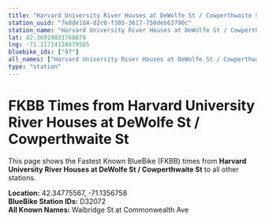 ```yaml
---
title: "Harvard University River Houses at DeWolfe St / Cowperthwaite St"
station_uuid: "7e8de1d4-d2c0-f385-3617-750deb63790c"
station_name: "Harvard University River Houses at DeWolfe St / Cowperthwaite St"
lat: 42.36919031768079
lng: -71.11714124679565
bluebike_ids: ["97"]
all_names: ["Harvard University River Houses at DeWolfe St / Cowperthwaite St"]
type: "station"
---
```


# FKBB Times from Harvard University River Houses at DeWolfe St / Cowperthwaite St

This page shows the Fastest Known BlueBike (FKBB) times from **Harvard University River Houses at DeWolfe St / Cowperthwaite St** to all other stations.

**Location:** 42.34775567, -71.1356758  
**BlueBike Station IDs:** D32072  
**All Known Names:** Walbridge St at Commonwealth Ave

